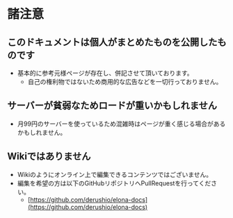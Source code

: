 # 諸注意

## このドキュメントは個人がまとめたものを公開したものです
* 基本的に参考元様ページが存在し、併記させて頂いております。
    * 自己の権利物ではないため商用的な広告などを一切行っておりません。

## サーバーが貧弱なためロードが重いかもしれません
* 月99円のサーバーを使っているため混雑時はページが重く感じる場合があるかもしれません。

## Wikiではありません
* Wikiのようにオンライン上で編集できるコンテンツではございません。
* 編集を希望の方は以下のGitHubリポジトリへPullRequestを行ってください。
    * [https://github.com/derushio/elona-docs](https://github.com/derushio/elona-docs)

